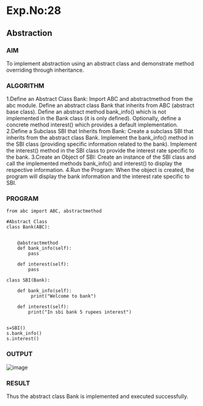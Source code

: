 # Exp.No:28  
## Abstraction

### AIM  
To implement abstraction using an abstract class and demonstrate method overriding through inheritance.


### ALGORITHM

1.Define an Abstract Class Bank:
   Import ABC and abstractmethod from the abc module.
   Define an abstract class Bank that inherits from ABC (abstract base class).
   Define an abstract method bank_info() which is not implemented in the Bank class (it is only defined).
   Optionally, define a concrete method interest() which provides a default implementation.
2.Define a Subclass SBI that Inherits from Bank:
   Create a subclass SBI that inherits from the abstract class Bank.
   Implement the bank_info() method in the SBI class (providing specific information related to the bank).
   Implement the interest() method in the SBI class to provide the interest rate specific to the bank.
3.Create an Object of SBI:
   Create an instance of the SBI class and call the implemented methods bank_info() and interest() to display the respective information.
4.Run the Program:
   When the object is created, the program will display the bank information and the interest rate specific to SBI.


### PROGRAM

```
from abc import ABC, abstractmethod

#Abstract Class
class Bank(ABC):
    
    
    @abstractmethod
    def bank_info(self):
        pass
  
    def interest(self):
        pass
   
class SBI(Bank):
    
    def bank_info(self):
         print("Welcome to bank")

    def interest(self):
        print("In sbi bank 5 rupees interest")
       

s=SBI()
s.bank_info()
s.interest()

```

### OUTPUT
![image](https://github.com/user-attachments/assets/f74034ee-0db5-40ed-bf5f-d3ac4ec11628)



### RESULT
Thus the abstract class Bank is implemented and executed successfully.
